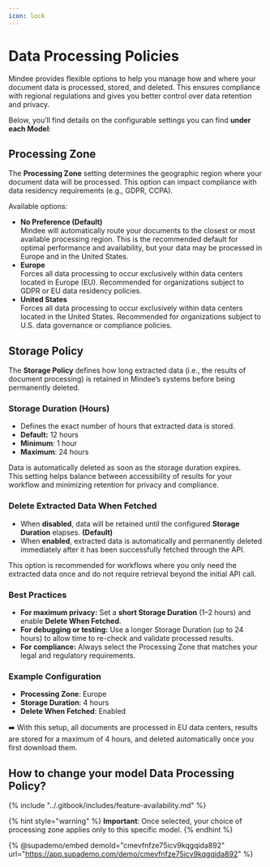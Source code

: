 ```yaml
---
icon: lock
---
```


# Data Processing Policies

Mindee provides flexible options to help you manage how and where your document data is processed, stored, and deleted. This ensures compliance with regional regulations and gives you better control over data retention and privacy.

Below, you’ll find details on the configurable settings you can find **under each Model**:

## Processing Zone <a href="#id-1-processing-zone" id="id-1-processing-zone"></a>

The **Processing Zone** setting determines the geographic region where your document data will be processed. This option can impact compliance with data residency requirements (e.g., GDPR, CCPA).

Available options:

* **No Preference (Default)**\
  Mindee will automatically route your documents to the closest or most available processing region. This is the recommended default for optimal performance and availability, but your data may be processed in Europe and in the United States.
* **Europe**\
  Forces all data processing to occur exclusively within data centers located in Europe (EU). Recommended for organizations subject to GDPR or EU data residency policies.
* **United States**\
  Forces all data processing to occur exclusively within data centers located in the United States. Recommended for organizations subject to U.S. data governance or compliance policies.

## Storage Policy <a href="#id-2-storage-policy" id="id-2-storage-policy"></a>

The **Storage Policy** defines how long extracted data (i.e., the results of document processing) is retained in Mindee’s systems before being permanently deleted.

### Storage Duration (Hours)

* Defines the exact number of hours that extracted data is stored.
* **Default:** 12 hours
* **Minimum**: 1 hour
* **Maximum**: 24 hours

Data is automatically deleted as soon as the storage duration expires.\
This setting helps balance between accessibility of results for your workflow and minimizing retention for privacy and compliance.

### Delete Extracted Data When Fetched

* When **disabled**, data will be retained until the configured **Storage Duration** elapses. **(Default)**
* When **enabled**, extracted data is automatically and permanently deleted immediately after it has been successfully fetched through the API.&#x20;

This option is recommended for workflows where you only need the extracted data once and do not require retrieval beyond the initial API call.

### Best Practices <a href="#best-practices" id="best-practices"></a>

* **For maximum privacy:** Set a **short Storage Duration** (1–2 hours) and enable **Delete When Fetched**.
* **For debugging or testing:** Use a longer Storage Duration (up to 24 hours) to allow time to re-check and validate processed results.
* **For compliance:** Always select the Processing Zone that matches your legal and regulatory requirements.

### Example Configuration <a href="#example-configuration" id="example-configuration"></a>

* **Processing Zone**: Europe
* **Storage Duration**: 4 hours
* **Delete When Fetched**: Enabled

➡️ With this setup, all documents are processed in EU data centers, results are stored for a maximum of 4 hours, and deleted automatically once you first download them.

## **How to change your model Data Processing Policy?**

{% include "../.gitbook/includes/feature-availability.md" %}

{% hint style="warning" %}
&#x20;**Important**: Once selected, your choice of processing zone applies only to this specific model.
{% endhint %}

{% @supademo/embed demoId="cmevfnfze75icv9kqgqida892" url="https://app.supademo.com/demo/cmevfnfze75icv9kqgqida892" %}

